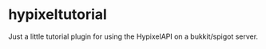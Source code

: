 # hypixeltutorial
Just a little tutorial plugin for using the HypixelAPI on a bukkit/spigot server.
